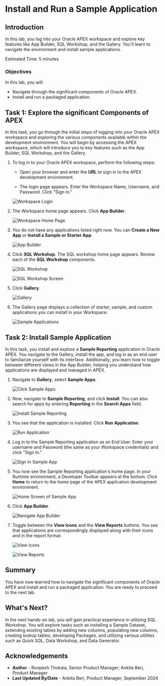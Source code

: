 # Install and Run a Sample Application

## Introduction

In this lab, you log into your Oracle APEX workspace and explore key features like App Builder, SQL Workshop, and the Gallery. You'll learn to navigate the environment and install sample applications.

Estimated Time: 5 minutes

### Objectives

In this lab, you will:

- Navigate through the significant components of Oracle APEX.
- Install and run a packaged application.

## Task 1: Explore the significant Components of APEX

In this task, you go through the initial steps of logging into your Oracle APEX workspace and exploring the various components available within the development environment. You will begin by accessing the APEX workspace, which will introduce you to key features such as the App Builder, SQL Workshop, and the Gallery.

1. To log in to your Oracle APEX workspace, perform the following steps:

   - Open your browser and enter the **URL** to sign in to the APEX development environment.

   - The login page appears. Enter the Workspace Name, Username, and Password. Click "Sign In."

   ![Workspace Login](images/login-to-workspace.png " ")

2. The Workspace home page appears. Click **App Builder**.

   ![Workspace Home Page](images/workspace-home-page.png " ")

3. You do not have any applications listed right now. You can **Create a New App** or **Install a Sample or Starter App**.

   ![App Builder](images/app-builder2.png " ")

4. Click **SQL Workshop**. The SQL workshop home page appears. Review each of the **SQL Workshop** components.

   ![SQL Workshop](images/sql-workshop.png " ")

   ![SQL Workshop Screen](images/sql-workshop1.png " ")

5. Click **Gallery**.

   ![Gallery](images/gallery.png " ")

6. The Gallery page displays a collection of starter, sample, and custom applications you can install in your Workspace.

   ![Sample Applications](images/gallery-page2.png " ")

## Task 2: Install Sample Application

In this task, you install and explore a **Sample Reporting** application in Oracle APEX. You navigate to the Gallery, install the app, and log in as an end user to familiarize yourself with its interface. Additionally, you learn how to toggle between different views in the App Builder, helping you understand how applications are displayed and managed in APEX.

1. Navigate to **Gallery**, select **Sample Apps**.

   ![Click Sample Apps](images/gallery-page3.png " ")

2. Now, navigate to **Sample Reporting**, and click **Install**. You can also search for apps by entering **Reporting** in the **Search Apps** field.

   ![Install Sample Reporting](images/install-sample-app.png " ")

3. You see that the application is installed. Click **Run Application**.

   ![Run Application](images/click-run-application.png " ")

4. Log in to the Sample Reporting application as an End User. Enter your username and Password (the same as your Workspace credentials) and click "Sign In."

   ![Sign In Sample App](images/log-in-to-the-app.png " ")

5. You now see the Sample Reporting application's home page. In your Runtime environment, a Developer Toolbar appears at the bottom.
 Click **Home** to return to the home page of the APEX application development environment.

   ![Home Screen of Sample App](images/navigate-to-sample-reports.png " ")

6. Click **App Builder**.

   ![Navigate App Builder](images/navigate-to-app-builder.png " ")

7. Toggle between the **View Icons** and the **View Reports** buttons. You see that applications are correspondingly displayed along with their icons and in the report format.

   ![View Icons](images/display-as-icons1.png " ")

   ![View Reports](images/display-as-report1.png " ")

## Summary

You have now learned how to navigate the significant components of Oracle APEX and install and run a packaged application. You are ready to proceed to the next lab.

## What's Next?

In the next hands-on lab, you will gain practical experience in utilizing SQL Workshop. You will explore tasks such as installing a Sample Dataset, extending existing table­s by adding new columns, populating new columns, creating lookup tables, developing Package­s, and utilizing various utilities such as Quick SQL, Data Workshop, and Data Generator.

## Acknowledgements

- **Author** - Roopesh Thokala, Senior Product Manager; Ankita Beri, Product Manager
- **Last Updated By/Date** - Ankita Beri, Product Manager, September 2024
